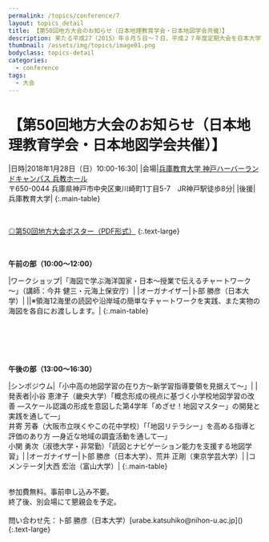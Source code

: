 ```yaml
---
permalink: /topics/conference/7
layout: topics_detail
title: 【第50回地方大会のお知らせ（日本地理教育学会・日本地図学会共催）】
description: 来たる平成27（2015）年８月５日～７日、平成２７年度定期大会を日本大学経済学部において開催致します。
thumbnail: /assets/img/topics/image01.png
bodyclass: topics-detail
categories:
  - conference
tags:
  - 大会
---
```


# 【第50回地方大会のお知らせ（日本地理教育学会・日本地図学会共催）】


|日時|2018年1月28日（日）10:00-16:30|
|会場|[兵庫教育大学 神戸ハーバーランドキャンパス 兵教ホール](http://www.hyogo-u.ac.jp/facility/khlc/)<br>〒650-0044 兵庫県神戸市中央区東川崎町1丁目5-7　JR神戸駅徒歩8分|
|後援|兵庫教育大学|
{:.main-table}

<br>

[◎第50回地方大会ポスター（PDF形式）](assets/file/program50th2018.pdf)
{:.text-large}

<br>

**午前の部（10:00～12:00）**
<br>

|ワークショップ|「海図で学ぶ海洋国家・日本～授業で伝えるチャートワーク～」（講師：今井 健三・元海上保安庁）|
|オーガナイザー|卜部 勝彦（日本大学）|
||※領海12海里の読図や沿岸域の簡単なチャートワークを実践、また実物の海図を各自にお渡しします。|
{:.main-table}

<br>
<br>
<br>
<br>

**午後の部（13:00～16:30）**
<br>

|シンポジウム|「小中高の地図学習の在り方～新学習指導要領を見据えて～」|
|発表者|小谷 恵津子（畿央大学）「概念形成の視点に基づく小学校地図学習の改善 ―スケール認識の形成を意図した第4学年「めざせ！地図マスター」の開発と実践を通して―」<br>井寄 芳春（大阪市立咲くやこの花中学校）「「地図リテラシー」を高める指導と評価のあり方 ―身近な地域の調査活動を通して―」<br>小関 勇次（淑徳大学・非常勤）「読図とナビゲーション能力を支援する地図学習」|
|オーガナイザー|卜部 勝彦（日本大学）、荒井 正剛（東京学芸大学）|
|コメンテータ|大西 宏治（富山大学）|
{:.main-table}

<br>
参加費無料。事前申し込み不要。<br>
終了後、別会場にて懇親会を予定。<br>
<br>
問い合わせ先：卜部 勝彦（日本大学）[urabe.katsuhiko@nihon-u.ac.jp](<mailto:urabe.katsuhiko@nihon-u.ac.jp>)
{:.text-large}